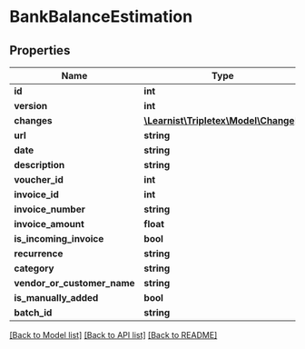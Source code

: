 # BankBalanceEstimation

## Properties
Name | Type | Description | Notes
------------ | ------------- | ------------- | -------------
**id** | **int** |  | [optional] 
**version** | **int** |  | [optional] 
**changes** | [**\Learnist\Tripletex\Model\Change[]**](Change.md) |  | [optional] 
**url** | **string** |  | [optional] 
**date** | **string** |  | [optional] 
**description** | **string** | java.lang.String | 
**voucher_id** | **int** |  | [optional] 
**invoice_id** | **int** |  | [optional] 
**invoice_number** | **string** |  | [optional] 
**invoice_amount** | **float** | java.math.BigDecimal | [optional] 
**is_incoming_invoice** | **bool** | boolean | [optional] 
**recurrence** | **string** | Recurrence type | 
**category** | **string** | Category | 
**vendor_or_customer_name** | **string** |  | [optional] 
**is_manually_added** | **bool** | boolean | [optional] 
**batch_id** | **string** |  | [optional] 

[[Back to Model list]](../../README.md#documentation-for-models) [[Back to API list]](../../README.md#documentation-for-api-endpoints) [[Back to README]](../../README.md)

